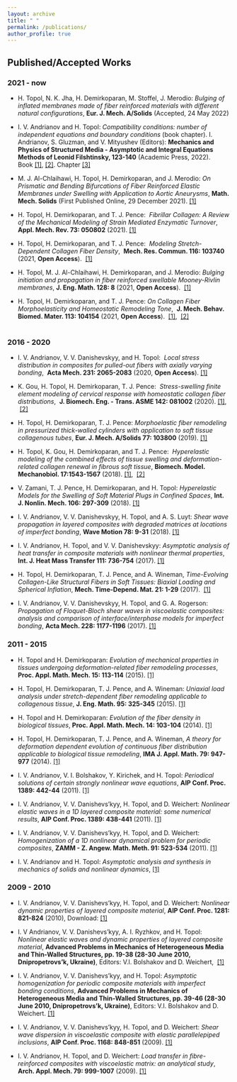 ```yaml
---
layout: archive
title: " "
permalink: /publications/
author_profile: true
---
```




## Published/Accepted Works

### 2021 - now

* H. Topol, N. K. Jha, H. Demirkoparan, M. Stoffel, J. Merodio:
_Bulging of inflated membranes made of fiber reinforced materials with different natural configurations_,
**Eur. J. Mech. A/Solids** (Accepted, 24 May 2022) <br/> 

* I. V. Andrianov and H. Topol:
_Compatibility conditions: number of independent equations and boundary conditions_ (book chapter).
I. Andrianov, S. Gluzman, and V. Mityushev (Editors):
**Mechanics and Physics of Structured Media - Asymptotic and Integral Equations Methods of Leonid Filshtinsky, 123-140** (Academic Press, 2022).
Book [[1]](https://www.elsevier.com/books/mechanics-and-physics-of-structured-media/andrianov/978-0-323-90543-5),
[[2]](https://www.sciencedirect.com/book/9780323905435/mechanics-and-physics-of-structured-media).
Chapter [[3]](https://doi.org/10.1016/B978-0-32-390543-5.00011-6) <br/> 

* M. J. Al-Chlaihawi, H. Topol, H. Demirkoparan, and J. Merodio: 
_On Prismatic and Bending Bifurcations of Fiber Reinforced Elastic Membranes under Swelling with Application to Aortic Aneurysms_, 
**Math. Mech. Solids** (First Published Online, 29 December 2021).
[[1]](https://doi.org/10.1177/10812865211058767)<br/>

* H. Topol, H. Demirkoparan, and T. J. Pence:
 _Fibrillar Collagen: A Review of the Mechanical Modeling of Strain Mediated Enzymatic Turnover_,
**Appl. Mech. Rev. 73: 050802** (2021).
[[1]](https://doi.org/10.1115/1.4052752)<br/>

 * H. Topol, H. Demirkoparan, and T. J. Pence:
 _Modeling Stretch-Dependent Collagen Fiber Density_,
 **Mech. Res. Commun. 116: 103740** (2021, **Open Access**).
 [[1]](https://doi.org/10.1016/j.mechrescom.2021.103740)<br/>

* H. Topol, M. J. Al-Chlaihawi, H. Demirkoparan, and J. Merodio:
_Bulging initiation and propagation in fiber reinforced swellable Mooney-Rivlin membranes_,
**J. Eng. Math. 128: 8** (2021, **Open Access**).
 [[1]](https://doi.org/10.1007/s10665-021-10123-5)<br/>

* H. Topol, H. Demirkoparan, and T. J. Pence:
_On Collagen Fiber Morphoelasticity and Homeostatic Remodeling Tone_,
 **J. Mech. Behav. Biomed. Mater. 113: 104154** (2021, **Open Access**).
 [[1]](https://doi.org/10.1016/j.jmbbm.2020.104154),  [[2]](https://pubmed.ncbi.nlm.nih.gov/33158790/)<br/>
 

### 2016 - 2020

* I. V. Andrianov, V. V. Danishevskyy, and H. Topol:
 _Local stress distribution in composites for pulled-out fibers with axially varying bonding_,
 **Acta Mech. 231: 2065-2083** (2020, **Open Access**). 
[[1]](https://doi.org/10.1007/s00707-020-02634-6)<br/>

* K. Gou, H. Topol, H. Demirkoparan, T. J. Pence:
 _Stress-swelling finite element modeling of cervical response with homeostatic collagen fiber distributions_,
 **J. Biomech. Eng. - Trans. ASME 142: 081002** (2020).
[[1]](https://doi.org/10.1115/1.4045810),  [[2]](https://pubmed.ncbi.nlm.nih.gov/3189======1375/)

* H. Topol, H. Demirkoparan, T. J. Pence:
_Morphoelastic fiber remodeling in pressurized thick-walled cylinders with application to soft tissue collagenous tubes_,
**Eur. J. Mech. A/Solids 77: 103800** (2019).
[[1]](https://doi.org/10.1016/j.euromechsol.2019.103800)

* H. Topol, K. Gou, H. Demirkoparan, and T. J. Pence:
 _Hyperelastic modeling of the combined effects of tissue swelling and deformation-related collagen renewal in fibrous soft tissue_,
**Biomech. Model. Mechanobiol. 17:1543-1567** (2018).
[[1]](https://doi.org/10.1007/s10237-018-1043-6),  [[2]](https://pubmed.ncbi.nlm.nih.gov/29931486/)<br/>

* V. Zamani, T. J. Pence, H. Demirkoparan, and H. Topol:
_Hyperelastic Models for the Swelling of Soft Material Plugs in Confined Spaces_,
**Int. J. Nonlin. Mech. 106: 297-309** (2018).
[[1]](https://doi.org/10.1016/j.ijnonlinmec.2018.04.010)<br/>

* I. V. Andrianov, V. V. Danishevskyy, H. Topol, and A. S. Luyt:
_Shear wave propagation in layered composites with degraded matrices at locations of imperfect bonding_,
**Wave Motion 78: 9-31** (2018).
[[1]](https://doi.org/10.1016/j.wavemoti.2017.12.007)<br/> 

* I. V. Andrianov, H. Topol, and V. V. Danishevskyy:
_Asymptotic analysis of heat transfer in composite materials with nonlinear thermal properties_,
**Int. J. Heat Mass Transfer 111: 736-754** (2017).
[[1]](https://doi.org/10.1016/j.ijheatmasstransfer.2017.03.124)<br/> 

* H. Topol, H. Demirkoparan, T. J. Pence, and A. Wineman,
_Time-Evolving Collagen-Like Structural Fibers in Soft Tissues: Biaxial Loading and Spherical Inflation_,
**Mech. Time-Depend. Mat. 21: 1-29** (2017).
 [[1]](https://doi.org/10.1007/s11043-016-9315-y)<br/> 

* I. V. Andrianov, V. V. Danishevskyy, H. Topol, and G. A. Rogerson:
_Propagation of Floquet-Bloch shear waves in viscoelastic composites: analysis and comparison of
interface/interphase models for imperfect bonding_,
**Acta Mech. 228: 1177-1196** (2017).
[[1]](https://doi.org/10.1007/s00707-016-1765-4)<br/> 


### 2011 - 2015

* H. Topol and H. Demirkoparan:
_Evolution of mechanical properties in tissues undergoing deformation-related fiber remodeling processes_,
**Proc. Appl. Math. Mech. 15: 113-114** (2015). 
[[1]](https://doi.org/10.1002/pamm.201510047)<br/> 

* H. Topol, H. Demirkoparan, T. J. Pence, and A. Wineman:
_Uniaxial load analysis under stretch-dependent fiber remodeling applicable to collagenous tissue_,
**J. Eng. Math. 95: 325-345** (2015).
[[1]](https://doi.org/10.1007/s10665-014-9771-9)<br/> 

* H. Topol and H. Demirkoparan:
_Evolution of the fiber density in biological tissues_,
**Proc. Appl. Math. Mech. 14: 103-104** (2014).
[[1]](https://doi.org/10.1002/pamm.201410039)<br/> 

* H. Topol, H. Demirkoparan, T. J. Pence, and A. Wineman,
_A theory for deformation dependent evolution of continuous fiber distribution applicable to biological tissue remodeling_,
**IMA J. Appl. Math. 79: 947-977** (2014).
[[1]](https://doi.org/10.1093/imamat/hxu027)<br/> 

* I. V. Andrianov, V. I. Bolshakov, Y. Kirichek, and H. Topol:
_Periodical solutions of certain strongly nonlinear wave equations_,
**AIP Conf. Proc. 1389: 442-44** (2011).
[[1]](https://doi.org/10.1063/1.3636758)<br/> 

* I. V. Andrianov, V. V. Danishevs’kyy, H. Topol, and D. Weichert:
_Nonlinear elastic waves in a 1D layered composite material: some numerical results_,
**AIP Conf. Proc. 1389: 438-441** (2011).
[[1]](https://doi.org/10.1063/1.3638045)<br/> 

* I. V. Andrianov, V. V. Danishevs’kyy, H. Topol, and D. Weichert:
_Homogenization of a 1D nonlinear dynamical problem for periodic composites_,
**ZAMM - Z. Angew. Math. Meth. 91: 523-534** (2011). 
[[1]](https://doi.org/10.1002/zamm.201000176)<br/> 

* I. V. Andrianov and H. Topol:
_Asymptotic analysis and synthesis in mechanics of solids and nonlinear dynamics_,
[[1]](https://arxiv.org/abs/1106.1783)<br/> 


### 2009 - 2010

* I. V. Andrianov, V. V. Danishevs’kyy, H. Topol, and D. Weichert:
_Nonlinear dynamic properties of layered composite material_,
**AIP Conf. Proc. 1281: 821-824** (2010),
Download: [[1]](https://doi.org/10.1063/1.3498612)<br/> 


* I. V Andrianov, V. V. Danishevs’kyy, A. I. Ryzhkov, and H. Topol:
_Nonlinear elastic waves and dynamic properties of layered composite material_,
**Advanced Problems in Mechanics of Heterogeneous Media and Thin-Walled Structures, pp. 19-38
(28-30 June 2010, Dnipropetrovs’k, Ukraine)**,
Editors: V.I. Bolshakov and D. Weichert,
 [[1]](https://publications.rwth-aachen.de/record/47661)<br/> 

* I. V. Andrianov, V. V. Danishevs’kyy, and H. Topol:
_Asymptotic homogenization for periodic composite materials with imperfect bonding conditions_,
**Advanced Problems in Mechanics of Heterogeneous Media and Thin-Walled Structures, pp. 39-46
(28-30 June 2010, Dnipropetrovs’k, Ukraine)**,
Editors: V.I. Bolshakov and D. Weichert. 
[[1]](https://publications.rwth-aachen.de/record/47661)<br/> 

* I. V. Andrianov, V. V. Danishevs’kyy, H. Topol, and D. Weichert:
_Shear wave dispersion in viscoelastic composite with elastic parallelepiped inclusions_,
**AIP Conf. Proc. 1168: 848-851** (2009). 
[[1]](https://doi.org/10.1063/1.3241611)<br/> 

* I. V. Andrianov, H. Topol, and D. Weichert:
_Load transfer in fibre-reinforced composites with viscoelastic matrix: an analytical study_,
**Arch. Appl. Mech. 79: 999-1007** (2009). 
[[1]](https://doi.org/10.1007/s00419-008-0265-y)<br/> 
